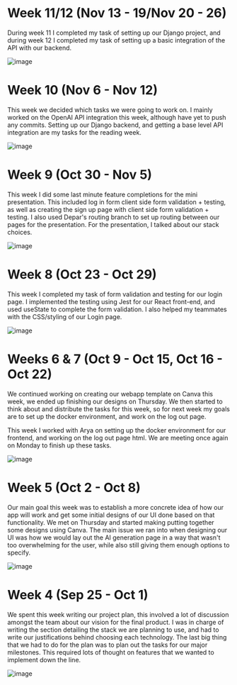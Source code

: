 # Week 11/12 (Nov 13 - 19/Nov 20 - 26)
During week 11 I completed my task of setting up our Django project, and during week 12 I completed my task of setting up a basic integration of the API with our backend.

![image](https://github.com/COSC-499-W2023/year-long-project-team-11/assets/41003728/606c770b-e46f-4ccb-9926-c623f6ca7999)


# Week 10 (Nov 6 - Nov 12)
This week we decided which tasks we were going to work on. I mainly worked on the OpenAI API integration this week, although have yet to push any commits. Setting up our Django backend, and getting a base level API integration are my tasks for the reading week. 

![image](https://github.com/COSC-499-W2023/year-long-project-team-11/assets/41003728/b7f3f320-b9bd-4ec6-b831-3bb8bafd44a9)


# Week 9 (Oct 30 - Nov 5)
This week I did some last minute feature completions for the mini presentation. This included log in form client side form validation + testing, as well as creating the sign up page with client side form validation + testing. I also used Depar's routing branch to set up routing between our pages for the presentation. For the presentation, I talked about our stack choices. 

![image](https://github.com/COSC-499-W2023/year-long-project-team-11/assets/41003728/cbdaf37f-7669-4707-8ac7-a4f40ebc4691)


# Week 8 (Oct 23 - Oct 29)
This week I completed my task of form validation and testing for our login page. I implemented the testing using Jest for our React front-end, and used useState to complete the form validation. I also helped my teammates with the CSS/styling of our Login page. 

![image](https://github.com/COSC-499-W2023/year-long-project-team-11/assets/41003728/469673bd-fbb3-4699-8028-c741575e3e5c)


# Weeks 6 & 7 (Oct 9 - Oct 15, Oct 16 - Oct 22)
We continued working on creating our webapp template on Canva this week, we ended up finishing our designs on Thursday. We then started to think about and distribute the tasks for this week, so for next week my goals are to set up the docker environment, and work on the log out page. 

This week I worked with Arya on setting up the docker environment for our frontend, and working on the log out page html. We are meeting once again on Monday to finish up these tasks. 

![image](https://github.com/COSC-499-W2023/year-long-project-team-11/assets/41003728/dc74192c-2336-4421-8679-8eeeaaa9f89f)


# Week 5 (Oct 2 - Oct 8)
Our main goal this week was to establish a more concrete idea of how our app will work and get some initial designs of our UI done based on that functionality. We met on Thursday and started making putting together some designs using Canva. The main issue we ran into when designing our UI was how we would lay out the AI generation page in a way that wasn't too overwhelming for the user, while also still giving them enough options to specify. 

![image](https://github.com/COSC-499-W2023/year-long-project-team-11/assets/41003728/3a568fd2-bc1e-49c1-b463-c0ebd9cab1ec)


# Week 4 (Sep 25 - Oct 1)
We spent this week writing our project plan, this involved a lot of discussion amongst the team about our vision for the final product. I was in charge of writing the section detailing the stack we are planning to use, and had to write our justifications behind choosing each technology. The last big thing that we had to do for the plan was to plan out the tasks for our major milestones. This required lots of thought on features that we wanted to implement down the line.  

![image](https://github.com/COSC-499-W2023/year-long-project-team-11/assets/41003728/e9b6d98b-35b4-4ab6-91e7-d72b8d9348c0)
